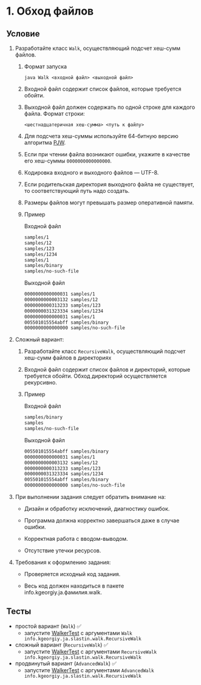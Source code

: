 # 1. Обход файлов

## Условие

1. Разработайте класс `Walk`, осуществляющий подсчет хеш-сумм файлов.
    1. Формат запуска

       `java Walk <входной файл> <выходной файл>`

    2. Входной файл содержит список файлов, которые требуется обойти.

    3. Выходной файл должен содержать по одной строке для каждого файла. Формат строки:

       `<шестнадцатеричная хеш-сумма> <путь к файлу>`

    4. Для подсчета хеш-суммы используйте 64-битную версию алгоритма [PJW](https://en.wikipedia.org/wiki/PJW\_hash\_function).

    5. Если при чтении файла возникают ошибки, укажите в качестве его хеш-суммы `0000000000000000`.

    6. Кодировка входного и выходного файлов — UTF-8.

    7. Если родительская директория выходного файла не существует, то соответствующий путь надо создать.

    8. Размеры файлов могут превышать размер оперативной памяти.

    9. Пример

       Входной файл

        ```sh
        samples/1
        samples/12
        samples/123
        samples/1234
        samples/1
        samples/binary
        samples/no-such-file
        ```               

       Выходной файл

        ```sh
        0000000000000031 samples/1
        0000000000003132 samples/12
        0000000000313233 samples/123
        0000000031323334 samples/1234
        0000000000000031 samples/1
        005501015554abff samples/binary
        0000000000000000 samples/no-such-file
        ```

2. Сложный вариант:
    1. Разработайте класс `RecursiveWalk`, осуществляющий подсчет хеш-сумм файлов в директориях

    2. Входной файл содержит список файлов и директорий, которые требуется обойти. Обход директорий осуществляется рекурсивно.

    3. Пример

       Входной файл

        ```sh
        samples/binary
        samples
        samples/no-such-file
        ```

       Выходной файл

        ```sh
        005501015554abff samples/binary
        0000000000000031 samples/1    
        0000000000003132 samples/12
        0000000000313233 samples/123
        0000000031323334 samples/1234
        005501015554abff samples/binary
        0000000000000000 samples/no-such-file
        ```

3. При выполнении задания следует обратить внимание на:
    * Дизайн и обработку исключений, диагностику ошибок.

    * Программа должна корректно завершаться даже в случае ошибки.

    * Корректная работа с вводом-выводом.

    * Отсутствие утечки ресурсов.

4. Требования к оформлению задания:

    * Проверяется исходный код задания.

    * Весь код должен находиться в пакете info.kgeorgiy.ja.фамилия.walk.

## Тесты

* простой вариант (`Walk`) ✅
  * запустите [WalkerTest](test/WalkerTest.java) с аргументами `Walk info.kgeorgiy.ja.slastin.walk.RecursiveWalk`
* сложный вариант (`RecursiveWalk`) ✅
  * запустите [WalkerTest](test/WalkerTest.java) с аргументами `RecursiveWalk info.kgeorgiy.ja.slastin.walk.RecursiveWalk`
* продвинутый вариант (`AdvancedWalk`) ✅
  * запустите [WalkerTest](test/WalkerTest.java) с аргументами `AdvancedWalk info.kgeorgiy.ja.slastin.walk.RecursiveWalk`
